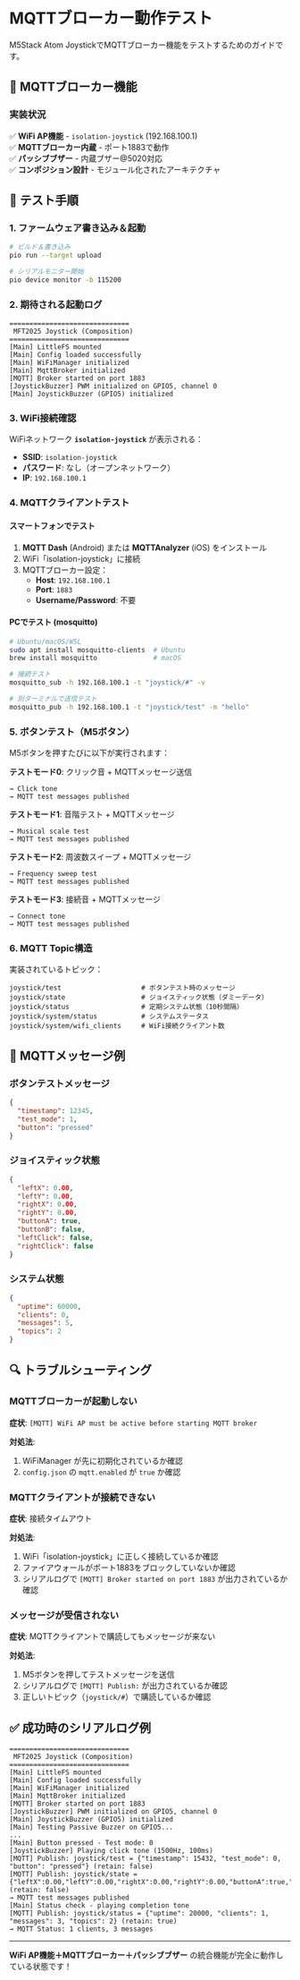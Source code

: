 # MQTTブローカー動作テスト

M5Stack Atom JoystickでMQTTブローカー機能をテストするためのガイドです。

## 🚀 MQTTブローカー機能

### 実装状況
✅ **WiFi AP機能** - `isolation-joystick` (192.168.100.1)  
✅ **MQTTブローカー内蔵** - ポート1883で動作  
✅ **パッシブブザー** - 内蔵ブザー@5020対応  
✅ **コンポジション設計** - モジュール化されたアーキテクチャ

## 🔧 テスト手順

### 1. ファームウェア書き込み＆起動

```bash
# ビルド＆書き込み
pio run --target upload

# シリアルモニター開始
pio device monitor -b 115200
```

### 2. 期待される起動ログ

```
==============================
 MFT2025 Joystick (Composition)
==============================
[Main] LittleFS mounted
[Main] Config loaded successfully
[Main] WiFiManager initialized
[Main] MqttBroker initialized
[MQTT] Broker started on port 1883
[JoystickBuzzer] PWM initialized on GPIO5, channel 0
[Main] JoystickBuzzer (GPIO5) initialized
```

### 3. WiFi接続確認

WiFiネットワーク **`isolation-joystick`** が表示される：
- **SSID**: `isolation-joystick`
- **パスワード**: なし（オープンネットワーク）
- **IP**: `192.168.100.1`

### 4. MQTTクライアントテスト

#### スマートフォンでテスト
1. **MQTT Dash** (Android) または **MQTTAnalyzer** (iOS) をインストール
2. WiFi「isolation-joystick」に接続
3. MQTTブローカー設定：
   - **Host**: `192.168.100.1`
   - **Port**: `1883`
   - **Username/Password**: 不要

#### PCでテスト (mosquitto)
```bash
# Ubuntu/macOS/WSL
sudo apt install mosquitto-clients  # Ubuntu
brew install mosquitto              # macOS

# 接続テスト
mosquitto_sub -h 192.168.100.1 -t "joystick/#" -v

# 別ターミナルで送信テスト
mosquitto_pub -h 192.168.100.1 -t "joystick/test" -m "hello"
```

### 5. ボタンテスト（M5ボタン）

M5ボタンを押すたびに以下が実行されます：

**テストモード0**: クリック音 + MQTTメッセージ送信
```
→ Click tone
→ MQTT test messages published
```

**テストモード1**: 音階テスト + MQTTメッセージ
```
→ Musical scale test
→ MQTT test messages published  
```

**テストモード2**: 周波数スイープ + MQTTメッセージ
```
→ Frequency sweep test
→ MQTT test messages published
```

**テストモード3**: 接続音 + MQTTメッセージ
```
→ Connect tone
→ MQTT test messages published
```

### 6. MQTT Topic構造

実装されているトピック：

```
joystick/test                    # ボタンテスト時のメッセージ
joystick/state                   # ジョイスティック状態（ダミーデータ）
joystick/status                  # 定期システム状態（10秒間隔）
joystick/system/status           # システムステータス  
joystick/system/wifi_clients     # WiFi接続クライアント数
```

## 📱 MQTTメッセージ例

### ボタンテストメッセージ
```json
{
  "timestamp": 12345,
  "test_mode": 1,
  "button": "pressed"
}
```

### ジョイスティック状態
```json
{
  "leftX": 0.00,
  "leftY": 0.00, 
  "rightX": 0.00,
  "rightY": 0.00,
  "buttonA": true,
  "buttonB": false,
  "leftClick": false,
  "rightClick": false
}
```

### システム状態
```json
{
  "uptime": 60000,
  "clients": 0,
  "messages": 5,
  "topics": 2
}
```

## 🔍 トラブルシューティング

### MQTTブローカーが起動しない

**症状**: `[MQTT] WiFi AP must be active before starting MQTT broker`

**対処法**:
1. WiFiManager が先に初期化されているか確認
2. `config.json` の `mqtt.enabled` が `true` か確認

### MQTTクライアントが接続できない

**症状**: 接続タイムアウト

**対処法**:
1. WiFi「isolation-joystick」に正しく接続しているか確認
2. ファイアウォールがポート1883をブロックしていないか確認
3. シリアルログで `[MQTT] Broker started on port 1883` が出力されているか確認

### メッセージが受信されない

**症状**: MQTTクライアントで購読してもメッセージが来ない

**対処法**:
1. M5ボタンを押してテストメッセージを送信
2. シリアルログで `[MQTT] Publish:` が出力されているか確認
3. 正しいトピック（`joystick/#`）で購読しているか確認

## ✅ 成功時のシリアルログ例

```
==============================
 MFT2025 Joystick (Composition)
==============================
[Main] LittleFS mounted
[Main] Config loaded successfully
[Main] WiFiManager initialized
[Main] MqttBroker initialized
[MQTT] Broker started on port 1883
[JoystickBuzzer] PWM initialized on GPIO5, channel 0
[Main] JoystickBuzzer (GPIO5) initialized
[Main] Testing Passive Buzzer on GPIO5...
...
[Main] Button pressed - Test mode: 0
[JoystickBuzzer] Playing click tone (1500Hz, 100ms)
[MQTT] Publish: joystick/test = {"timestamp": 15432, "test_mode": 0, "button": "pressed"} (retain: false)
[MQTT] Publish: joystick/state = {"leftX":0.00,"leftY":0.00,"rightX":0.00,"rightY":0.00,"buttonA":true,"buttonB":false,"leftClick":false,"rightClick":false} (retain: false)
→ MQTT test messages published
[Main] Status check - playing completion tone
[MQTT] Publish: joystick/status = {"uptime": 20000, "clients": 1, "messages": 3, "topics": 2} (retain: true)
→ MQTT Status: 1 clients, 3 messages
```

---

**WiFi AP機能＋MQTTブローカー＋パッシブブザー** の統合機能が完全に動作している状態です！